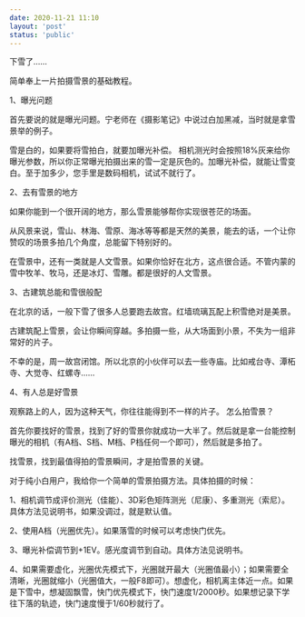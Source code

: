 ```yaml
---
date: 2020-11-21 11:10
layout: 'post'
status: 'public'
---
```


下雪了……

简单奉上一片拍摄雪景的基础教程。

1、曝光问题

首先要说的就是曝光问题。宁老师在《摄影笔记》中说过白加黑减，当时就是拿雪景举的例子。

雪是白的，如果要将雪拍白，就要加曝光补偿。
相机测光时会按照18%灰来给你曝光参数，所以你正常曝光拍摄出来的雪一定是灰色的。加曝光补偿，就能让雪变白。至于加多少，您手里是数码相机，试试不就行了。

2、去有雪景的地方

如果你能到一个很开阔的地方，那么雪景能够帮你实现很苍茫的场面。

从风景来说，雪山、林海、雪原、海冰等等都是天然的美景，能去的话，一个让你赞叹的场景多拍几个角度，总能留下特别好的。

在雪景中，还有一类就是人文雪景。如果你恰好在北方，这点很合适。不管内蒙的雪中牧羊、牧马，还是冰灯、雪雕。都是很好的人文雪景。

3、古建筑总能和雪很般配

在北京的话，一般下雪了很多人总要跑去故宫。红墙琉璃瓦配上积雪绝对是美景。

古建筑配上雪景，会让你瞬间穿越。多拍摄一些，从大场面到小景，不失为一组非常好的片子。

不幸的是，周一故宫闭馆。所以北京的小伙伴可以去一些寺庙。比如戒台寺、潭柘寺、大觉寺、红螺寺……

4、有人总是好雪景

观察路上的人，因为这种天气，你往往能得到不一样的片子。
怎么拍雪景？

首先你要找好的雪景，找到了好的雪景你就成功一大半了。然后就是拿一台能控制曝光的相机（有A档、S档、M档、P档任何一个即可），然后就是多拍了。

找雪景，找到最值得拍的雪景瞬间，才是拍雪景的关键。

对于纯小白用户，我给你一个简单的雪景拍摄方法。具体拍摄的时候：

1、相机调节成评价测光（佳能）、3D彩色矩阵测光（尼康）、多重测光（索尼）。具体方法见说明书，如果没调过，就是默认值。

2、使用A档（光圈优先）。如果落雪的时候可以考虑快门优先。

3、曝光补偿调节到+1EV。感光度调节到自动。具体方法见说明书。

4、如果需要虚化，光圈优先模式下，光圈就开最大（光圈值最小）；如果需要全清晰，光圈就缩小（光圈值大，一般F8即可）。想虚化，相机离主体近一点。如果是下雪中，想凝固飘雪，快门优先模式下，快门速度1/2000秒。如果想记录下学往下落的轨迹，快门速度慢于1/60秒就行了。

